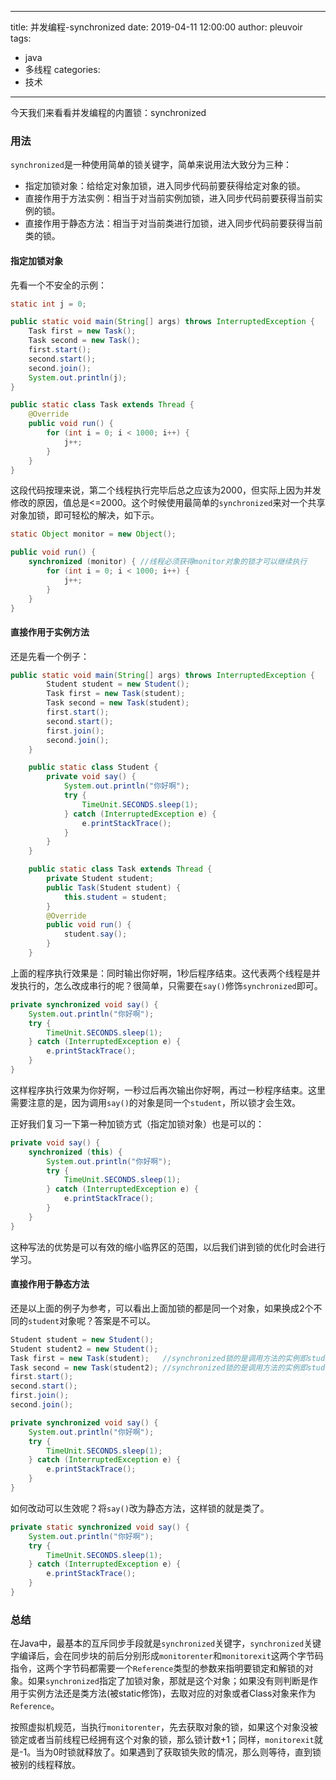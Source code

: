 
---
title: 并发编程-synchronized
date: 2019-04-11 12:00:00
author: pleuvoir
tags:
  - java
  - 多线程
categories:
  - 技术
---


今天我们来看看并发编程的内置锁：synchronized

### 用法

`synchronized`是一种使用简单的锁关键字，简单来说用法大致分为三种：

- 指定加锁对象：给给定对象加锁，进入同步代码前要获得给定对象的锁。
- 直接作用于方法实例：相当于对当前实例加锁，进入同步代码前要获得当前实例的锁。
- 直接作用于静态方法：相当于对当前类进行加锁，进入同步代码前要获得当前类的锁。


#### 指定加锁对象

先看一个不安全的示例：

```java
static int j = 0;

public static void main(String[] args) throws InterruptedException {
	Task first = new Task();
	Task second = new Task();
	first.start();
	second.start();
	second.join();
	System.out.println(j);
}

public static class Task extends Thread {
	@Override
	public void run() {
		for (int i = 0; i < 1000; i++) {
			j++;
		}
	}
}
```

这段代码按理来说，第二个线程执行完毕后总之应该为2000，但实际上因为并发修改的原因，值总是<=2000。这个时候使用最简单的`synchronized`来对一个共享对象加锁，即可轻松的解决，如下示。

```java
static Object monitor = new Object();

public void run() {
	synchronized (monitor) { //线程必须获得monitor对象的锁才可以继续执行
		for (int i = 0; i < 1000; i++) {
			j++;
		}
	}
}
```

#### 直接作用于实例方法

还是先看一个例子：

```java
public static void main(String[] args) throws InterruptedException {
		Student student = new Student();
		Task first = new Task(student);
		Task second = new Task(student);
		first.start();
		second.start();
		first.join();
		second.join();
	}

	public static class Student {
		private void say() {
			System.out.println("你好啊");
			try {
				TimeUnit.SECONDS.sleep(1);
			} catch (InterruptedException e) {
				e.printStackTrace();
			}
		}
	}

	public static class Task extends Thread {
		private Student student;
		public Task(Student student) {
			this.student = student;
		}
		@Override
		public void run() {
			student.say();
		}
	}
```

上面的程序执行效果是：同时输出你好啊，1秒后程序结束。这代表两个线程是并发执行的，怎么改成串行的呢？很简单，只需要在`say()`修饰`synchronized`即可。

```java
private synchronized void say() {
	System.out.println("你好啊");
	try {
		TimeUnit.SECONDS.sleep(1);
	} catch (InterruptedException e) {
		e.printStackTrace();
	}
}
```

这样程序执行效果为你好啊，一秒过后再次输出你好啊，再过一秒程序结束。这里需要注意的是，因为调用`say()`的对象是同一个`student`，所以锁才会生效。

正好我们复习一下第一种加锁方式（指定加锁对象）也是可以的：

```java
private void say() {
	synchronized (this) {
		System.out.println("你好啊");
		try {
			TimeUnit.SECONDS.sleep(1);
		} catch (InterruptedException e) {
			e.printStackTrace();
		}
	}
}
```
这种写法的优势是可以有效的缩小临界区的范围，以后我们讲到锁的优化时会进行学习。


#### 直接作用于静态方法

还是以上面的例子为参考，可以看出上面加锁的都是同一个对象，如果换成2个不同的`student`对象呢？答案是不可以。

```java
Student student = new Student();
Student student2 = new Student();
Task first = new Task(student);   //synchronized锁的是调用方法的实例即student
Task second = new Task(student2); //synchronized锁的是调用方法的实例即student2
first.start();
second.start();
first.join();
second.join();

private synchronized void say() {
	System.out.println("你好啊");
	try {
		TimeUnit.SECONDS.sleep(1);
	} catch (InterruptedException e) {
		e.printStackTrace();
	}
}
```

如何改动可以生效呢？将`say()`改为静态方法，这样锁的就是类了。

```java
private static synchronized void say() {
	System.out.println("你好啊");
	try {
		TimeUnit.SECONDS.sleep(1);
	} catch (InterruptedException e) {
		e.printStackTrace();
	}
}
```


### 总结

在Java中，最基本的互斥同步手段就是`synchronized`关键字，`synchronized`关键字编译后，会在同步块的前后分别形成`monitorenter`和`monitorexit`这两个字节码指令，这两个字节码都需要一个`Reference`类型的参数来指明要锁定和解锁的对象。如果`synchronized`指定了加锁对象，那就是这个对象；如果没有则判断是作用于实例方法还是类方法(被static修饰)，去取对应的对象或者Class对象来作为`Reference`。

按照虚拟机规范，当执行`monitorenter`，先去获取对象的锁，如果这个对象没被锁定或者当前线程已经拥有这个对象的锁，那么锁计数+1；同样，`monitorexit`就是-1。当为0时锁就释放了。如果遇到了获取锁失败的情况，那么则等待，直到锁被别的线程释放。